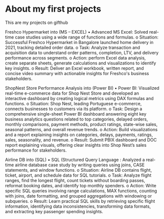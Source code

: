 # About my first projects
This are my projects on gifthub

Freshco Hypermarket into (MS – EXCEL)
•	Advanced MS Excel: Solved real-time case studies using a wide range of functions and formulas.
o	Situation: Successful Freshco Hypermarket in Bangalore launched home delivery in 2021, tracking detailed order data.
o	Task: Analyze transaction and acquisition data to understand order patterns, completion, LTV, and delivery performance across segments.
o	Action: perform Excel data analysis, create separate sheets, generate calculations and visualizations to identify key insights.
o	Result: Deliver an Excel workbook, written report, and concise video summary with actionable insights for Freshco's business stakeholders.

ShopNest Store Performance Analysis into (Power BI)
•	Power BI: Visualized real-time e-commerce data for Shop Nest Store and developed an interactive dashboard by creating logical metrics using DAX formulas and functions.
o	Situation: Shop Nest, leading Portuguese e-commerce, connects businesses to customers via its platform.
o	Task: Design a comprehensive single-sheet Power BI dashboard answering eight key business analytics questions related to top categories, delayed orders, monthly comparisons, payment methods, product ratings, state-wise sales, seasonal patterns, and overall revenue trends.
o	Action: Build visualizations and a report explaining insights on categories, delays, payments, ratings, sales, seasonality, and revenue.
o	Result: Submit PBIX dashboard and DOC report explaining visuals, offering clear insights into Shop Nest’s sales performance for stakeholders.

Airline DB into (SQL)
•	SQL (Structured Query Language : Analyzed a real-time airline database case study by writing queries using joins, CASE statements, and window functions.
o	Situation: Airline DB contains flight, ticket, airport, and schedule data for SQL tutorials.
o	Task: Analyze flight ranges, find the longest flight, count tickets without boarding passes, reformat booking dates, and identify top monthly spenders.
o	Action: Write specific SQL queries involving range calculations, MAX functions, counting with joins, date formatting, and grouped aggregations with windowing or subqueries.
o	Result: Learn practical SQL skills by retrieving specific flight information, identifying data inconsistencies, transforming data formats, and extracting key passenger spending insights.

